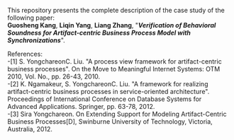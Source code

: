 This repository presents the complete description of the case study of the following paper:  
**Guosheng Kang**, **Liqin Yang**, **Liang Zhang**, "***Verification of Behavioral Soundness for Artifact-centric Business Process Model with Synchronizations***".

References:  
-[1] S. YongchareonC. Liu. "A process view framework for artifact-centric business processes". On the Move to Meaningful Internet Systems: OTM 2010, Vol. No., pp. 26-43, 2010.  
-[2] K. Ngamakeur, S. YongchareonC. Liu. "A framework for realizing artifact-centric business processes in service-oriented architecture". Proceedings of International Conference on Database Systems for Advanced Applications. Springer, pp. 63-78, 2012.  
-[3] Sira Yongchareon. On Extending Support for Modeling Artifact-Centric Business Processes[D], Swinburne University of Technology, Victoria, Australia, 2012.
